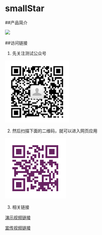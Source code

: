 # smallStar

##产品简介


![](https://github.com/sbeidao/smallStar/raw/master/images/cpsm.jpg)


##访问链接


1. 先关注测试公众号


![](https://github.com/sbeidao/smallStar/raw/master/images/csgzh.png)

2. 然后扫描下面的二维码，就可以进入网页应用


![](https://github.com/sbeidao/smallStar/raw/master/images/QRcode.png)


3. 相关链接


[演示视频链接](http://pan.baidu.com/s/1hr5sgKk)



[宣传视频链接](http://pan.baidu.com/s/1i5ln8KP)







